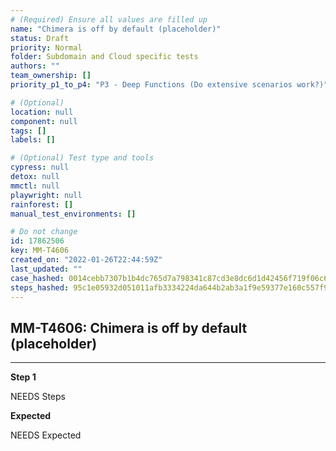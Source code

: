 ```yaml
---
# (Required) Ensure all values are filled up
name: "Chimera is off by default (placeholder)"
status: Draft
priority: Normal
folder: Subdomain and Cloud specific tests
authors: ""
team_ownership: []
priority_p1_to_p4: "P3 - Deep Functions (Do extensive scenarios work?)"

# (Optional)
location: null
component: null
tags: []
labels: []

# (Optional) Test type and tools
cypress: null
detox: null
mmctl: null
playwright: null
rainforest: []
manual_test_environments: []

# Do not change
id: 17862506
key: MM-T4606
created_on: "2022-01-26T22:44:59Z"
last_updated: ""
case_hashed: 0014cebb7307b1b4dc765d7a798341c87cd3e8dc6d1d42456f719f06c6314cf4815c55aa3fde9e99e5bb6526c54de568
steps_hashed: 95c1e05932d051011afb3334224da644b2ab3a1f9e59377e160c557f9cb13a47368253bc3610d83ea6a848c446be7eca
---
```


<!-- (Auto-generated) Based on frontmatter's "key" and "name" -->

## MM-T4606: Chimera is off by default (placeholder)

---

**Step 1**

NEEDS Steps

**Expected**

NEEDS Expected
